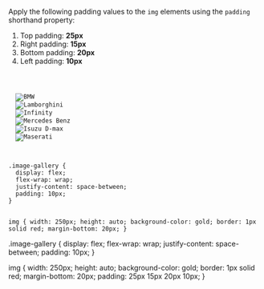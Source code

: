 Apply the following padding values to the `img` elements using the `padding` shorthand property:

  1. Top padding: **25px**
  2. Right padding: **15px**
  2. Bottom padding: **20px**
  3. Left padding: **10px**

<codeblock language="css" type="exercise" testMode="fixedInput">
<code>
<panel language="html">
<div class="image-gallery">
  <img src="https://ucarecdn.com/3692f446-53a0-40ff-8819-81193d395a80/" alt="BMW">
  <img src="https://ucarecdn.com/6b9f30ee-f973-4a97-a447-6a9c2f3b05a5/" alt="Lamborghini">
  <img src="https://ucarecdn.com/2e79f4f6-bae7-4406-a83c-0a6e0ac24c58/" alt="Infinity">
  <img src="https://ucarecdn.com/99b3030a-6620-4a18-a405-954e15c85627/" alt="Mercedes Benz">
  <img src="https://ucarecdn.com/cb8a0bf8-27ab-47da-a253-5ce244f4d9c6/" alt="Isuzu D-max">
  <img src="https://ucarecdn.com/ef18da2a-8243-49f9-9cf5-f35db55d906f/" alt="Maserati">
</div>
</panel>
<panel language="css">
.image-gallery {
  display: flex;
  flex-wrap: wrap;
  justify-content: space-between;
  padding: 10px;
}

img {
  width: 250px;
  height: auto;
  background-color: gold;
  border: 1px solid red;
  margin-bottom: 20px;
}
</panel>
</code>

<solution>
.image-gallery {
  display: flex;
  flex-wrap: wrap;
  justify-content: space-between;
  padding: 10px;
}

img {
  width: 250px;
  height: auto;
  background-color: gold;
  border: 1px solid red;
  margin-bottom: 20px;
  padding: 25px 15px 20px 10px;
}
</solution>
</codeblock>

